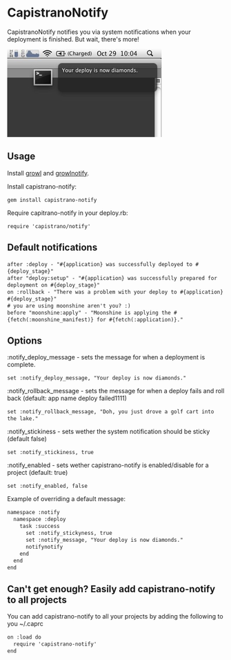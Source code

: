 # CapistranoNotify #

CapistranoNotify notifies you via system notifications when your deployment is finished.  But wait, there's more!

![Your deploy is now diamonds](https://github.com/leejones/capistrano-notify/raw/main/screenshot.jpg)

## Usage ##

Install [growl](http://growl.info/) and [growlnotify](http://growl.info/extras.php).

Install capistrano-notify:

    gem install capistrano-notify

Require capitrano-notify in your deploy.rb:

    require 'capistrano/notify'
    
## Default notifications ##

    after :deploy - "#{application} was successfully deployed to #{deploy_stage}"
    after "deploy:setup" - "#{application} was successfully prepared for deployment on #{deploy_stage}"
    on :rollback - "There was a problem with your deploy to #{application} #{deploy_stage}"
    # you are using moonshine aren't you? :)
    before "moonshine:apply" - "Moonshine is applying the #{fetch(:moonshine_manifest)} for #{fetch(:application)}."

## Options ##

:notify_deploy_message - sets the message for when a deployment is complete.

    set :notify_deploy_message, "Your deploy is now diamonds."

:notify_rollback_message - sets the message for when a deploy fails and roll back (default: app name deploy failed1111)

    set :notify_rollback_message, "Doh, you just drove a golf cart into the lake."
    
:notify_stickiness - sets wether the system notification should be sticky (default false)

    set :notify_stickiness, true

:notify_enabled - sets wether capistrano-notify is enabled/disable for a project (default: true)
    
    set :notify_enabled, false
    
Example of overriding a default message:

    namespace :notify
      namespace :deploy
        task :success
          set :notify_stickyness, true
          set :notify_message, "Your deploy is now diamonds."
          notifynotify      
        end
      end
    end
      
## Can't get enough? Easily add capistrano-notify to all projects ##

You can add capistrano-notify to all your projects by adding the following to you ~/.caprc

    on :load do
      require 'capistrano-notify'
    end
